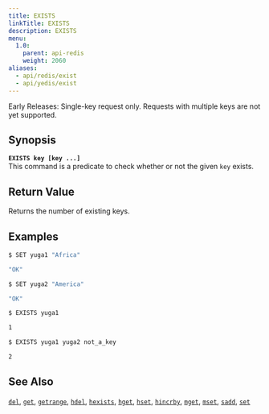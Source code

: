 ```yaml
---
title: EXISTS
linkTitle: EXISTS
description: EXISTS
menu:
  1.0:
    parent: api-redis
    weight: 2060
aliases:
  - api/redis/exist
  - api/yedis/exist
---
```

Early Releases: Single-key request only. Requests with multiple keys are not yet supported.

## Synopsis
<b>`EXISTS key [key ...]`</b><br>
This command is a predicate to check whether or not the given `key` exists.

## Return Value
Returns the number of existing keys.

## Examples
```{.sh .copy .separator-dollar}
$ SET yuga1 "Africa"
```
```sh
"OK"
```
```{.sh .copy .separator-dollar}
$ SET yuga2 "America"
```
```sh
"OK"
```
```{.sh .copy .separator-dollar}
$ EXISTS yuga1
```
```sh
1
```
```{.sh .copy .separator-dollar}
$ EXISTS yuga1 yuga2 not_a_key
```
```sh
2
```

## See Also
[`del`](../del/), [`get`](../get/), [`getrange`](../getrange/), [`hdel`](../hdel/), [`hexists`](../hexists/), [`hget`](../hget/), [`hset`](../hset/), [`hincrby`](../hincrby/), [`mget`](../mget/), [`mset`](../mset/), [`sadd`](../sadd/), [`set`](../set/)

